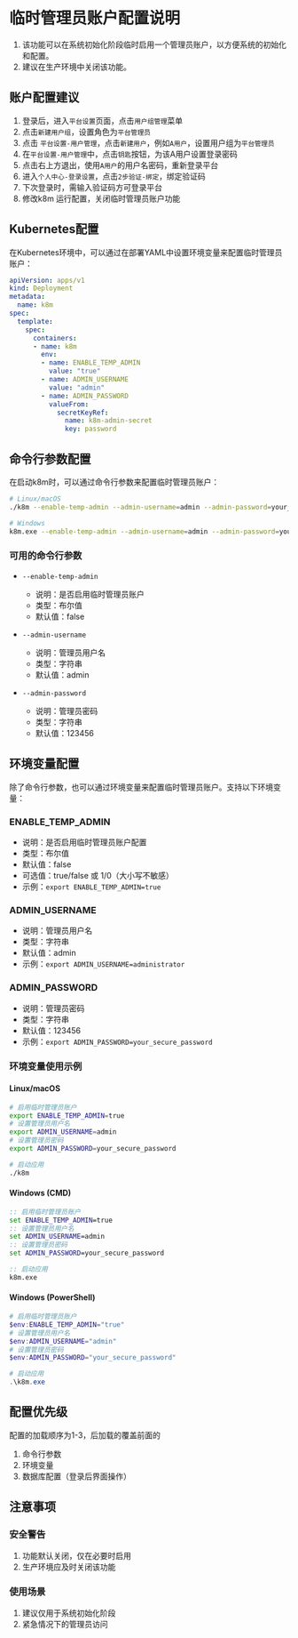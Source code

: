 # 临时管理员账户配置说明
1. 该功能可以在系统初始化阶段临时启用一个管理员账户，以方便系统的初始化和配置。
2. 建议在生产环境中关闭该功能。

## 账户配置建议
1. 登录后，进入`平台设置`页面，点击`用户组管理`菜单
2. 点击`新建用户组`，设置角色为`平台管理员`
3. 点击 `平台设置-用户管理`，点击`新建用户`，例如`A用户`，设置用户组为`平台管理员`
4. 在`平台设置-用户管理`中，点击`钥匙`按钮，为该A用户设置登录密码
5. 点击右上方退出，使用`A用户`的用户名密码，重新登录平台
6. 进入`个人中心-登录设置`，点击`2步验证-绑定`，绑定验证码
7. 下次登录时，需输入验证码方可登录平台
8. 修改k8m 运行配置，关闭临时管理员账户功能
## Kubernetes配置

在Kubernetes环境中，可以通过在部署YAML中设置环境变量来配置临时管理员账户：

```yaml
apiVersion: apps/v1
kind: Deployment
metadata:
  name: k8m
spec:
  template:
    spec:
      containers:
      - name: k8m
        env:
        - name: ENABLE_TEMP_ADMIN
          value: "true"
        - name: ADMIN_USERNAME
          value: "admin"
        - name: ADMIN_PASSWORD
          valueFrom:
            secretKeyRef:
              name: k8m-admin-secret
              key: password
```

## 命令行参数配置

在启动k8m时，可以通过命令行参数来配置临时管理员账户：

```bash
# Linux/macOS
./k8m --enable-temp-admin --admin-username=admin --admin-password=your_secure_password

# Windows
k8m.exe --enable-temp-admin --admin-username=admin --admin-password=your_secure_password
```

### 可用的命令行参数

- `--enable-temp-admin`
  - 说明：是否启用临时管理员账户
  - 类型：布尔值
  - 默认值：false

- `--admin-username`
  - 说明：管理员用户名
  - 类型：字符串
  - 默认值：admin

- `--admin-password`
  - 说明：管理员密码
  - 类型：字符串
  - 默认值：123456

## 环境变量配置

除了命令行参数，也可以通过环境变量来配置临时管理员账户。支持以下环境变量：

### ENABLE_TEMP_ADMIN
- 说明：是否启用临时管理员账户配置
- 类型：布尔值
- 默认值：false
- 可选值：true/false 或 1/0（大小写不敏感）
- 示例：`export ENABLE_TEMP_ADMIN=true`

### ADMIN_USERNAME
- 说明：管理员用户名
- 类型：字符串
- 默认值：admin
- 示例：`export ADMIN_USERNAME=administrator`

### ADMIN_PASSWORD
- 说明：管理员密码
- 类型：字符串
- 默认值：123456
- 示例：`export ADMIN_PASSWORD=your_secure_password`

### 环境变量使用示例

#### Linux/macOS
```bash
# 启用临时管理员账户
export ENABLE_TEMP_ADMIN=true
# 设置管理员用户名
export ADMIN_USERNAME=admin
# 设置管理员密码
export ADMIN_PASSWORD=your_secure_password

# 启动应用
./k8m
```

#### Windows (CMD)
```cmd
:: 启用临时管理员账户
set ENABLE_TEMP_ADMIN=true
:: 设置管理员用户名
set ADMIN_USERNAME=admin
:: 设置管理员密码
set ADMIN_PASSWORD=your_secure_password

:: 启动应用
k8m.exe
```

#### Windows (PowerShell)
```powershell
# 启用临时管理员账户
$env:ENABLE_TEMP_ADMIN="true"
# 设置管理员用户名
$env:ADMIN_USERNAME="admin"
# 设置管理员密码
$env:ADMIN_PASSWORD="your_secure_password"

# 启动应用
.\k8m.exe
```

## 配置优先级

配置的加载顺序为1-3，后加载的覆盖前面的
1. 命令行参数
2. 环境变量
3. 数据库配置（登录后界面操作）

## 注意事项

### 安全警告
1. 功能默认关闭，仅在必要时启用
2. 生产环境应及时关闭该功能
### 使用场景
1. 建议仅用于系统初始化阶段
2. 紧急情况下的管理员访问